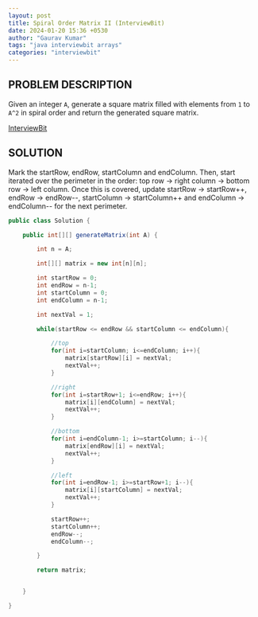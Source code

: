 ```yaml
---
layout: post
title: Spiral Order Matrix II (InterviewBit)
date: 2024-01-20 15:36 +0530
author: "Gaurav Kumar"
tags: "java interviewbit arrays"
categories: "interviewbit"
---
```


## PROBLEM DESCRIPTION

Given an integer `A`, generate a square matrix filled with elements from `1` to `A^2` in spiral order and return the generated square matrix.

[InterviewBit](https://www.interviewbit.com/problems/spiral-order-matrix-ii/)

## SOLUTION

Mark the startRow, endRow, startColumn and endColumn. Then, start iterated over the perimeter in the order: top row -> right column -> bottom row -> left column. Once this is covered, update startRow -> startRow++, endRow -> endRow--, startColumn -> startColumn++ and endColumn -> endColumn-- for the next perimeter.

```java
public class Solution {

    public int[][] generateMatrix(int A) {

        int n = A;

        int[][] matrix = new int[n][n];

        int startRow = 0;
        int endRow = n-1;
        int startColumn = 0;
        int endColumn = n-1;

        int nextVal = 1;

        while(startRow <= endRow && startColumn <= endColumn){

            //top
            for(int i=startColumn; i<=endColumn; i++){
                matrix[startRow][i] = nextVal;
                nextVal++;
            }

            //right
            for(int i=startRow+1; i<=endRow; i++){
                matrix[i][endColumn] = nextVal;
                nextVal++;
            }

            //bottom
            for(int i=endColumn-1; i>=startColumn; i--){
                matrix[endRow][i] = nextVal;
                nextVal++;
            }

            //left
            for(int i=endRow-1; i>=startRow+1; i--){
                matrix[i][startColumn] = nextVal;
                nextVal++;
            }

            startRow++;
            startColumn++;
            endRow--;
            endColumn--;

        }

        return matrix;


    }

}
```
